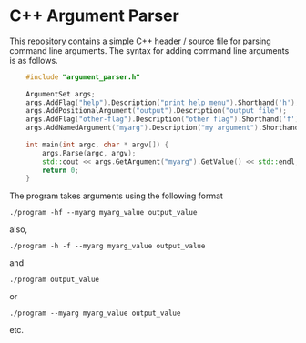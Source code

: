 C++ Argument Parser
===================

This repository contains a simple C++ header / source file for parsing command
line arguments.  The syntax for adding command line arguments is as follows.

```c++
    #include "argument_parser.h"
    
    ArgumentSet args;
    args.AddFlag("help").Description("print help menu").Shorthand('h');
    args.AddPositionalArgument("output").Description("output file");
    args.AddFlag("other-flag").Description("other flag").Shorthand('f');
    args.AddNamedArgument("myarg").Description("my argument").Shorthand('m').Default("default_value");
    
    int main(int argc, char * argv[]) {
        args.Parse(argc, argv);
        std::cout << args.GetArgument("myarg").GetValue() << std::endl;
        return 0;
    }
```

The program takes arguments using the following format

    ./program -hf --myarg myarg_value output_value

also,

    ./program -h -f --myarg myarg_value output_value

and

    ./program output_value

or
    
    ./program --myarg myarg_value output_value
    
etc.
